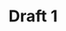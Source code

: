 # Draft 1

<div class="flourish-embed flourish-chart" data-src="visualisation/11833558"><script src="https://public.flourish.studio/resources/embed.js"></script></div>
